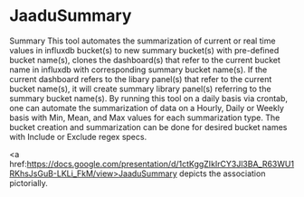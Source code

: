 # JaaduSummary
Summary
This tool automates the summarization of current or real time values in influxdb bucket(s) to new summary bucket(s) with pre-defined bucket name(s), 
clones the dashboard(s) that refer to the current bucket name in influxdb with corresponding summary bucket name(s). 
If the current dashboard refers to the libary panel(s) that refer to the current bucket name(s), it will create summary library panel(s) referring to the summary bucket name(s).
By running this tool on a daily basis via crontab, one can automate the summarization of data on a Hourly, Daily or Weekly basis with Min, Mean, and Max values for each summarization type. 
The bucket creation and summarization can be done for desired bucket names with Include or Exclude regex specs.

<a href:https://docs.google.com/presentation/d/1ctKggZIkIrCY3Jl3BA_R63WU1RKhsJsGuB-LKLi_FkM/view>JaaduSummary</a> depicts the association pictorially.

